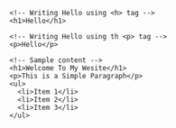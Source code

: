 

<!-- Basic HTML Structure -->
<!DOCTYPE html>
<html lang="en">
  <head>
    <meta charset="UTF-8" />
    <meta name="viewport" content="width=device-width, initial-scale=1.0" />
    <title>My First Web</title>
  </head>
  <body>
    <!-- Your Content Goes in Here -->

    <!-- Writing Hello using <h> tag -->
    <h1>Hello</h1>

    <!-- Writing Hello using th <p> tag -->
    <p>Hello</p>

    <!-- Sample content -->
    <h1>Welcome To My Wesite</h1>
    <p>This is a Simple Paragraph</p>
    <ul>
      <li>Item 1</li>
      <li>Item 2</li>
      <li>Item 3</li>
    </ul>
  </body>
</html>